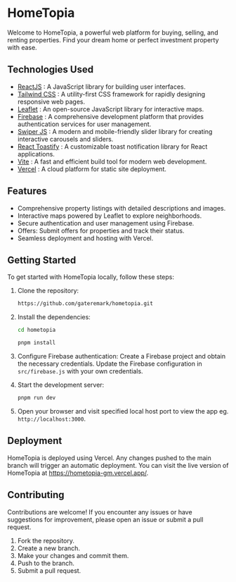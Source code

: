 # HomeTopia

Welcome to HomeTopia, a powerful web platform for buying, selling, and renting properties. Find your dream home or perfect investment property with ease.

## Technologies Used

- [ReactJS](https://react.dev/) : A JavaScript library for building user interfaces.
- [Tailwind CSS](https://tailwindcss.com/) : A utility-first CSS framework for rapidly designing responsive web pages.
- [Leaflet](https://leafletjs.com/) : An open-source JavaScript library for interactive maps.
- [Firebase](https://firebase.google.com/) : A comprehensive development platform that provides authentication services for user management.
- [Swiper JS](https://swiperjs.com/) : A modern and mobile-friendly slider library for creating interactive carousels and sliders.
- [React Toastify](https://fkhadra.github.io/react-toastify/introduction/) : A customizable toast notification library for React applications.
- [Vite](https://vitejs.dev/) : A fast and efficient build tool for modern web development.
- [Vercel](https://vercel.com/) : A cloud platform for static site deployment.

## Features

- Comprehensive property listings with detailed descriptions and images.
- Interactive maps powered by Leaflet to explore neighborhoods.
- Secure authentication and user management using Firebase.
- Offers: Submit offers for properties and track their status.
- Seamless deployment and hosting with Vercel.

## Getting Started

To get started with HomeTopia locally, follow these steps:

1. Clone the repository:
   ```bash
   https://github.com/gateremark/hometopia.git
   ```
   
2. Install the dependencies:
   ```bash
   cd hometopia
   ```
   ```bash
   pnpm install
   ```
   
3. Configure Firebase authentication:
   Create a Firebase project and obtain the necessary credentials.
   Update the Firebase configuration in `src/firebase.js` with your own credentials.
   
4. Start the development server:

   ```javascript
   pnpm run dev
   ```

5. Open your browser and visit specified local host port to view the app eg. `http://localhost:3000`.


## Deployment
HomeTopia is deployed using Vercel. Any changes pushed to the main branch will trigger an automatic deployment.
You can visit the live version of HomeTopia at https://hometopia-gm.vercel.app/.

## Contributing
Contributions are welcome! If you encounter any issues or have suggestions for improvement, please open an issue or submit a pull request.
1. Fork the repository.
2. Create a new branch.
3. Make your changes and commit them.
4. Push to the branch.
5. Submit a pull request.
